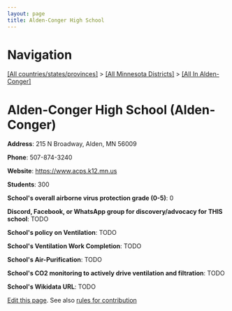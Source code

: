 ```yaml
---
layout: page
title: Alden-Conger High School
---
```

# Navigation

[[All countries/states/provinces]](../../..) > [[All Minnesota Districts]](../..) > [[All In Alden-Conger]](..)

# Alden-Conger High School (Alden-Conger)

**Address**: 215 N Broadway, Alden, MN 56009

**Phone**: 507-874-3240

**Website**: <https://www.acps.k12.mn.us>

**Students**: 300

**School's overall airborne virus protection grade (0-5)**: 0

**Discord, Facebook, or WhatsApp group for discovery/advocacy for THIS school**: TODO

**School's policy on Ventilation**: TODO

**School's Ventilation Work Completion**: TODO

**School's Air-Purification**: TODO

**School's CO2 monitoring to actively drive ventilation and filtration**: TODO

**School's Wikidata URL**: TODO


[Edit this page](https://github.com/ventilate-schools/MN/edit/main/./Alden-Conger/Alden-Conger_High_School.md). See also [rules for contribution](../../../contribution-rules/)